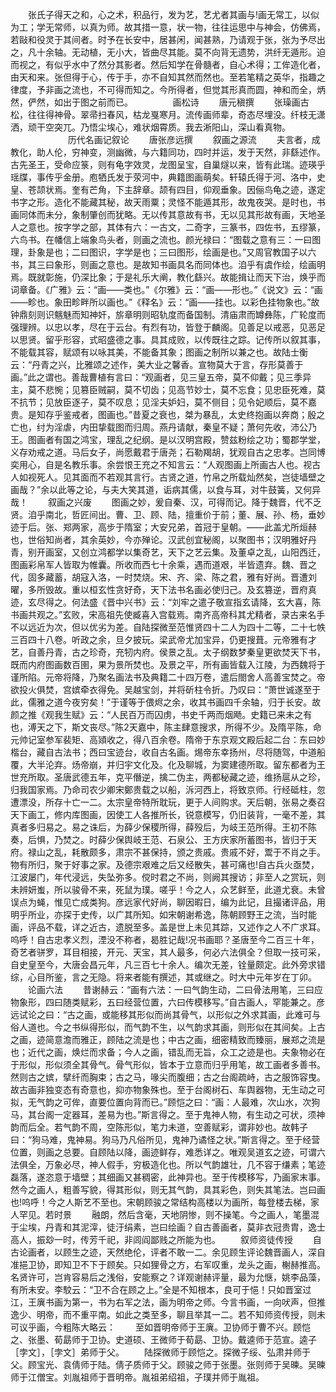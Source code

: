 <!-- { "loadSidebar": true } -->
　　张氏子得天之和，心之术，积品行，发为艺，艺尤者其画与!画无常工，以似为工；学无常师，以真为师。故其措一意，状一物，往往运思中与神会，仿佛焉，若敺和役灵于其间者。时予在长安中，居甚闲，闻甚熟，乃请观于张，张为予尽出之，凡十余轴。无动植，无小大，皆曲尽其能。莫不向背无遗势，洪纤无遁形。迫而视之，有似乎水中了然分其影者。然后知学在骨髓者，自心术得；工侔造化者，由天和来。张但得于心，传于手，亦不自知其然而然也。至若笔精之英华，指趣之律度，予非画之流也，不可得而知之。今所得者，但觉其形真而圆，神和而全，炳然，俨然，如出于图之前而已。
　　
　　画松诗
　　唐元稹撰
　　张璪画古松，往往得神骨。翠帚扫春风，枯龙戛寒月。流传画师辈，奇态尽埋没。纤枝无潇洒，顽干空突兀。乃悟尘埃心，难状烟霄质。我去淅阳山，深山看真物。
　　
　　
　　历代名画记叙论
　　唐张彦远撰
　　叙画之源流
　　夫言者，成教化，助人伦，穷神变，测幽微，与六籍同功，四时并运，发于天然，非繇述作。古先圣王，受命应箓，则有龟字效灵，龙图呈宝，自巢燧以来，皆有此瑞。迹瑛乎瑶牒，事传乎金册。庖牺氏发于荥河中，典籍图画萌矣。轩辕氏得于河、洛中，史皇、苍颉状焉。奎有芒角，下主辞章。颉有四目，仰观垂象。因俪鸟龟之迹，遂定书字之形。造化不能藏其秘，故天雨粟；灵怪不能遁其形，故鬼夜哭。是时也，书画同体而未分，象制肇创而犹略。无以传其意故有书，无以见其形故有画，天地圣人之意也。按字学之部，其体有六：一古文，二奇字，三篆书，四佐书，五缪篆，六鸟书。在幡信上端象鸟头者，则画之流也。颜光禄曰：“图载之意有三：一曰图理，卦象是也；二曰图识，字学是也；三曰图形，绘画是也。”又周官教国子以六书，其三曰象形，则画之意也。是故知书画具名而同体也。洎乎有虞作绘，绘画明焉。既就彰施，仍深比象；于是礼乐大阐，教化繇兴。故能揖让而天下治，焕乎而词章备。《广雅》云：“画——类也。”《尔雅》云：“画——形也。”《说文》云：“画——畛也。象田畛畔所以画也。”《释名》云：“画——挂也。以彩色挂物象也。”故钟鼎刻则识魑魅而知神奸，旂章明则昭轨度而备国制。清庙肃而罇彝陈，广轮度而强理辨。以忠以孝，尽在于云台。有烈有功，皆登于麟阁。见善足以戒恶，见恶足以思贤。留乎形容，式昭盛德之事。具其成败，以传既往之踪。记传所以叙其事，不能载其容，赋颂有以咏其美，不能备其象；图画之制所以兼之也。故陆士衡云：“丹青之兴，比雅颂之述作，美大业之馨香。宣物莫大于言，存形莫善于画。”此之谓也。善哉曹植有言曰：“观画者，见三皇五帝，莫不仰戴；见三季异主，莫不悲惋；见篡臣贼嗣，莫不切齿；见高节妙士，莫不忘食；见忠臣死难，莫不抗节；见放臣逐子，莫不叹息；见淫夫妒妇，莫不侧目；见令妃顺后，莫不嘉贵。是知存乎鉴戒者，图画也。”昔夏之衰也，桀为暴乱，太史终抱画以奔商；殷之亡也，纣为淫虐，内田挚载图而归周。燕丹请献，秦皇不疑；萧何先收，沛公乃王。图画者有国之鸿宝，理乱之纪纲。是以汉明宫殿，赞兹粉绘之功；蜀郡学堂，义存劝戒之道。马后女子，尚愿戴君于唐尧；石勒羯胡，犹观自古之忠孝。岂同博奕用心，自是名教乐事。余尝恨王充之不知言云：“人观图画上所画古人也。视古人如视死人。见其面而不若观其言行。古贤之道，竹帛之所载灿然矣，岂徒墙壁之画哉？”余以此等之论，与夫大笑其道，诟病其儒，以食与耳，对牛鼓簧，又何异哉！
　　叙画之兴废
　　图画之妙，爰自秦、汉，可得而记。降于魏晋，代不乏贤。洎乎南北，哲匠间出。曹、卫、顾、陆，擅重价于前；董、展、孙、杨，垂妙迹于后。张、郑两家，高步于隋室；大安兄弟，首冠于皇朝。——此盖尤所烜赫也，世俗知尚者，其余英妙，今亦殚论。汉武创宜秘阁，以聚图书；汉明雅好丹青，别开画室，又创立鸿都学以集奇艺，天下之艺云集。及董卓之乱，山阳西迁，图画彩帛军人皆取为帷囊。所收而西七十余乘，遇而道艰，半皆遗弃。魏、晋之代，固多藏蓄，胡寇入洛，一时焚烧。宋、齐、梁、陈之君，雅有好尚。晋遭刘曜，多所毁故。重以桓玄性贪好奇，天下法书名画必使归己。及玄篡逆，晋府真迹，玄尽得之。何法盛《晋中兴书》云：“刘牢之遣子敬宣指玄请降，玄大喜，陈书画共观之。”玄败，宋高祖先使臧喜入宫载焉。南齐高帝科其尤精者，录古来名手不以远近为次，但以优劣为差。自陆探微至范惟贤四十二人为四十二等，二十七帙三百四十八卷。听政之余，旦夕披玩。梁武帝尤加宝异，仍更搜葺。元帝雅有才艺，自善丹青，古之珍奇，充牣内府。侯景之乱。太子纲数梦秦皇更欲焚天下书，既而内府图画数百圉，果为景所焚也。及景之平，所有画皆载入江陵，为西魏将于谨所陷。元帝将降，乃聚名画法书及典籍二十四万卷，遣后閤舍人高善宝焚之。帝欲投火俱焚，宫嫔牵衣得免。吴越宝剑，并将斫柱令折。乃叹曰：“萧世诚遂至于此，儒雅之道今夜穷矣！”于谨等于偎烬之余，收其书画四千余轴，归于长安。故颜之推《观我生赋》云：“人民百万而囚虏，书史千两而烟飏。史籍已来未之有也，溥天之下，斯文丧尽。”陈2天嘉中，陈主肆意搜求，所得不少。及隋平陈，命元帅记室参军裴矩、高熲收之，得八百余卷。隋帝于东京观文殿后起二台：东曰妙楷台，藏自古法书；西曰宝迹台，收自古名画。焬帝东幸扬州，尽将随驾，中道船覆，大半沦弃。炀帝崩，并归宇文化及。化及聊城，为窦建德所取。留东都者为王世充所取。圣唐武德五年，克平僭逆，擒二伪主，两都秘藏之迹，维扬扈从之珍，归我国家焉。乃命司农少卿宋鄭贵载之以船，泝河西上，将致京师。行经砥柱，忽遭漂没，所存十亡一二。太宗皇帝特所耽玩，更于人间购求。天后朝，张易之奏召天下画工，修内库图画，因使工人各推所长，锐意模写，仍旧装背，一毫不差，其真者多归易之。易之诛后，为薛少保稷所得，薛殁后，为岐王范所得。王初不陈奏，后惧，乃焚之。时薛少保舆岐王范、石泉公、王方庆家所蓄图书，皆归于天府。禄山之乱，耗散颇多，肃宗不甚保持，颁之贵戚。贵戚不好，鬻于不肖之手。物有所归，聚于好事之家。及德宗艰难之后又经散失，甚可痛也!自古兵火亟焚，江波屡门，年代浸远，失坠弥多。傥时君之不尚，则阙其搜访；非至人之赏玩，则未辨妍蚩，所以骏骨不来，死鼠为璞。嗟乎！今之人，众艺鲜至，此道尤衰。未曾误点为蝇，惟见亡成类狗。彦远家代好尚，聊因暇日，编为此记，且撮诸评品，用明乎所业，亦探于史传，以广其所知。如宋朝谢希逸，陈朝顾野王之流，当时能画，评品不载，详之近古，遗脱至多。盖是世上未见其踪，又述作之人不广求耳。呜呼！自古忠孝义烈，湮没不称者，曷胜记哉!况书画耶？圣唐至今二百三十年，奇艺者骈罗，耳目相接，开元、天宝，其人最多，何必六法俱全？但取一技可采，自史皇至今，大唐会昌元年，凡三百七十余人。编次无差，铨量颇定。此外旁求错综，心目所鉴，言之无隐。将来者能有撰述，其或继之。时大中元年岁在丁卯。
　　论画六法
　　昔谢赫云：“画有六法：一曰气韵生动，二曰骨法用笔，三曰应物象形，四曰随类赋彩，五曰经营位置，六曰传模移写。”自古画人，罕能兼之。彦远试论之曰：“古之画，或能移其形似而尚其骨气，以形似之外求其画，此难可与俗人道也。今之书纵得形似，而气韵不生，以气韵求其画，则形似在其间矣。上古之画，迹简意澹而雅正，顾陆之流是也；中古之画，细密精致而臻丽，展郑之流是也；近代之画，焕烂而求备；今人之画，错乱而无旨，众工之迹是也。夫象物必在于形似，形似须全其骨气。骨气形似，皆本于立意而归乎用笔，故工画者多善书。然则古之嫔，擘纤而胸束；古之马，喙尖而腹细；古之台阁疏峙，古之服饰容曳。故古画非独变态有奇意也，抑亦物象殊也。至于台阁树石、车舆器物，无生动之可拟，无气韵之可侔，直要位置向背而已。”顾恺之曰：“画：人最难，次山水，次狗马，其台阁一定器耳，差易为也。”斯言得之。至于鬼神人物，有生动之可状，须神韵而后全。若气韵不周，空陈形似，笔力未道，空善赋彩，谓非妙也。故韩子曰：“狗马难，鬼神易。狗马乃凡俗所见，鬼神乃谲怪之状。”斯言得之。至于经营位置，则画之总要。自顾陆以降，画迹鲜存，难悉详之。唯观吴道玄之迹，可谓六法俱全，万象必尽，神人假手，穷极造化也。所以气韵雄壮，几不容于缣素；笔迹磊落，遂恣意于墙壁；其细画又甚稠密，此神异也。至于传模移写，乃画家末事。然今之画人，粗善写貌，得其形似，则无其气韵，具其彩色，则失其笔法。岂曰画也!呜呼！今之人斯艺不至也。宋朝顾骏之常结构高楼以为画所，每登楼去梯，家人罕见。若时景
　　融朗，然后含毫，天地阴惨，则不操笔。今之画人，笔墨混于尘埃，丹青和其泥滓，徒汙绢素，岂曰绘画？自古善画者，莫非衣冠贵胄，逸士高人，振玅一时，传芳千祀，非闾阎鄙贱之所能为也。
　　叙师资徒传授
　　自古论画者，以顾生之迹，天然绝伦，评者不敢一二。余见顾生评论魏晋画人，深自准挹卫协，即知卫不下于顾矣。只如狸骨之方，右军叹重，龙头之画，榭赫推高。名贤许可，岂肯容易后之浅俗，安能察之？详观谢赫评量，最为允惬，姚李品藻，有所未安。李駮云：“卫不合在顾之上。”全是不知根本，良可于悒！只如晋室过江，王廙书画为第一，书为右军之法，画为明帝之师。今言书画，一向吠声，但推逸少、明帝，而不重平南。如此之类至多，聊且举其一二。若不知师资传授，则未可议乎画，今粗陈大略云：
　　至如晋明帝师于王廙。卫协师于曹不兴。顾恺之、张墨、荀勗师于卫协。史道硕、王微师于荀勗、卫协。戴逵师于范宣。逵子［孛文］，［孛文］弟师于父。
　　陆探微师于顾恺之。探微子绥、弘肃并师于父。顾宝光、袁倩师于陆。倩子质师于父。顾骏之师于张墨。张则师于吴暕。吴暕师于江僧宝。刘胤祖师于晋明帝。胤祖弟绍祖，子璞并师于胤祖。
